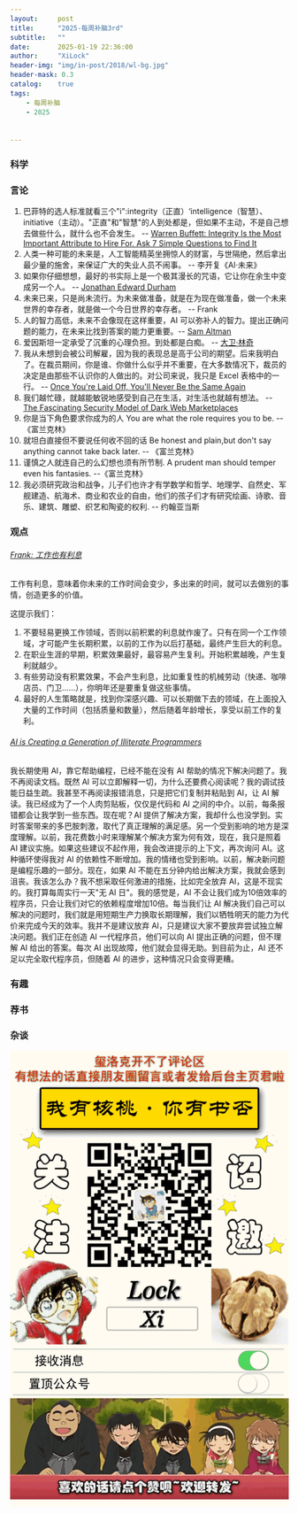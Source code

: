 ```yaml
---
layout:     post
title:      "2025-每周补脑3rd"
subtitle:   ""
date:       2025-01-19 22:36:00
author:     "XiLock"
header-img: "img/in-post/2018/wl-bg.jpg"
header-mask: 0.3
catalog:    true
tags:
    - 每周补脑
    - 2025


---
```


### 科学


### 言论
1. 巴菲特的选人标准就看三个"i":integrity（正直）‘intelligence（智慧）、initiative（主动）。"正直"和"智慧"的人到处都是，但如果不主动，不是自己想去做些什么，就什么也不会发生。 -- [Warren Buffett: Integrity Is the Most Important Attribute to Hire For. Ask 7 Simple Questions to Find It ](https://www.inc.com/marcel-schwantes/warren-buffett-hiring-top-talent-characteristics.html)
1. 人类一种可能的未来是，人工智能精英坐拥惊人的财富，与世隔绝，然后拿出最少量的施舍，来保证广大的失业人员不闹事。 -- 李开复《AI·未来》
1. 如果你仔细想想，最好的书实际上是一个极其漫长的咒语，它让你在余生中变成另一个人。 -- [Jonathan Edward Durham](https://bsky.app/profile/thisone0verhere.bsky.social/post/3ld4fibye4s2s)
1. 未来已来，只是尚未流行。为未来做准备，就是在为现在做准备，做一个未来世界的幸存者，就是做一个今日世界的幸存者。 -- Frank
1. 人的智力高低，未来不会像现在这样重要，AI 可以弥补人的智力。提出正确问题的能力，在未来比找到答案的能力更重要。-- [Sam Altman](https://finance.sina.cn/7x24/2025-01-15/detail-inefaiqy4871246.d.html)
1. 爱因斯坦一定承受了沉重的心理负担。到处都是白痴。 -- [大卫·林奇](https://news.ycombinator.com/item?id=42729726)
1. 我从未想到会被公司解雇，因为我的表现总是高于公司的期望。后来我明白了。在裁员期间，你是谁、你做什么似乎并不重要，在大多数情况下，裁员的决定是由那些不认识你的人做出的。对公司来说，我只是 Excel 表格中的一行。 -- [Once You're Laid Off, You'll Never Be the Same Again](https://mertbulan.com/2025/01/26/once-you-are-laid-off-you-will-never-be-the-same-again/)
1. 我们越忙碌，就越能敏锐地感受到自己在生活，对生活也就越有想法。 -- [The Fascinating Security Model of Dark Web Marketplaces](https://boehs.org/node/dark-web-security)
1. 你是当下角色要求你成为的人 You are what the role requires you to be. -- 《富兰克林》
1. 就坦白直接但不要说任何收不回的话 Be honest and plain,but don't say anything cannot take back later. -- 《富兰克林》
1. 谨慎之人就连自己的么幻想也须有所节制. A prudent man should temper even his fantasies. --《富兰克林》
1. 我必须研究政治和战争，儿子们也许才有学数学和哲学、地理学、自然史、军舰建造、航海术、商业和农业的自由，他们的孩子们才有研究绘画、诗歌、音乐、建筑、雕塑、织艺和陶瓷的权利. -- 约翰亚当斯

### 观点
###### [Frank: 工作也有利息](https://www.linkedin.com/pulse/time-value-mike-speiser/)
工作有利息，意味着你未来的工作时间会变少，多出来的时间，就可以去做别的事情，创造更多的价值。

这提示我们：
1. 不要轻易更换工作领域，否则以前积累的利息就作废了。只有在同一个工作领域，才可能产生长期积累，以前的工作为以后打基础，最终产生巨大的利息。
2. 在职业生涯的早期，积累效果最好，最容易产生复利。开始积累越晚，产生复利就越少。
3. 有些劳动没有积累效果，不会产生利息，比如重复性的机械劳动（快递、咖啡店员、门卫......），你明年还是要重复做这些事情。
4. 最好的人生策略就是，找到你深感兴趣、可以长期做下去的领域，在上面投入大量的工作时间（包括质量和数量），然后随着年龄增长，享受以前工作的复利。

###### [AI is Creating a Generation of Illiterate Programmers](https://nmn.gl/blog/ai-illiterate-programmers)
我长期使用 AI，靠它帮助编程，已经不能在没有 AI 帮助的情况下解决问题了。我不再阅读文档。既然 AI 可以立即解释一切，为什么还要费心阅读呢？我的调试技能日益生疏。我甚至不再阅读报错消息，只是把它们复制并粘贴到 AI，让 AI 解读。我已经成为了一个人肉剪贴板，仅仅是代码和 AI 之间的中介。以前，每条报错都会让我学到一些东西。现在呢？AI 提供了解决方案，我却什么也没学到。实时答案带来的多巴胺刺激，取代了真正理解的满足感。另一个受到影响的地方是深度理解。以前，我花费数小时来理解某个解决方案为何有效，现在，我只是照着 AI 建议实施。如果这些建议不起作用，我会改进提示的上下文，再次询问 AI。这种循环使得我对 AI 的依赖性不断增加。我的情绪也受到影响。以前，解决新问题是编程乐趣的一部分。现在，如果 AI 不能在五分钟内给出解决方案，我就会感到沮丧。我该怎么办？我不想采取任何激进的措施，比如完全放弃 AI，这是不现实的。我打算每周实行一天"无 AI 日"。我的感觉是，AI 不会让我们成为10倍效率的程序员，只会让我们对它的依赖程度增加10倍。每当我们让 AI 解决我们自己可以解决的问题时，我们就是用短期生产力换取长期理解，我们以牺牲明天的能力为代价来完成今天的效率。我并不是建议放弃 AI，只是建议大家不要放弃尝试独立解决问题。我们正在创造 AI 一代程序员，他们可以向 AI 提出正确的问题，但不理解 AI 给出的答案。每次 AI 出现故障，他们就会显得无助。到目前为止，AI 还不足以完全取代程序员，但随着 AI 的进步，这种情况只会变得更糟。

### 有趣


### 荐书


### 杂谈


![](/img/wc-tail.GIF)
